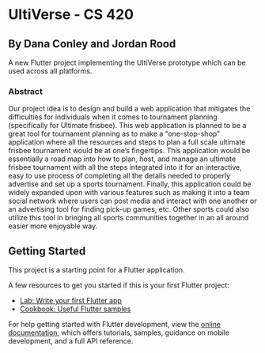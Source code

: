 # UltiVerse - CS 420
## By Dana Conley and Jordan Rood

A new Flutter project implementing the UltiVerse prototype which can be used across all platforms.

### Abstract
Our project idea is to design and build a web application that mitigates the difficulties for individuals when it comes to tournament planning (specifically for Ultimate frisbee).  This web application is planned to be a great tool for tournament planning as to make a “one-stop-shop” application where all the resources and steps to plan a full scale ultimate frisbee tournament would be at one’s fingertips. This application would be essentially a road map into how to plan, host, and manage an ultimate frisbee tournament with all the steps integrated into it for an interactive, easy to use process of completing all the details needed to properly advertise and set up a sports tournament. Finally, this application could be widely expanded upon with various features such as making it into a team social network where users can post media and interact with one another or an advertising tool for finding pick-up games, etc.  Other sports could also utilize this tool in bringing all sports communities together in an all around easier more enjoyable way.


## Getting Started

This project is a starting point for a Flutter application.

A few resources to get you started if this is your first Flutter project:

- [Lab: Write your first Flutter app](https://docs.flutter.dev/get-started/codelab)
- [Cookbook: Useful Flutter samples](https://docs.flutter.dev/cookbook)

For help getting started with Flutter development, view the
[online documentation](https://docs.flutter.dev/), which offers tutorials,
samples, guidance on mobile development, and a full API reference.
